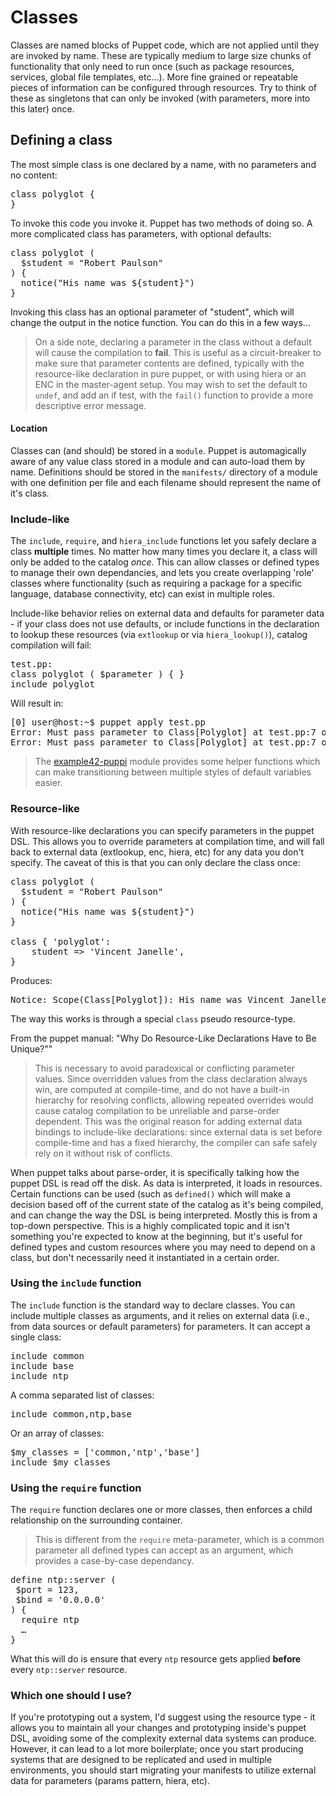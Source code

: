 # Classes

Classes are named blocks of Puppet code, which are not applied until they are invoked by name.  These are typically medium to large size chunks of functionality that only need to run once (such as package resources, services, global file templates, etc…).  More fine grained or repeatable pieces of information can be configured through resources.  Try to think of these as singletons that can only be invoked (with parameters, more into this later) once.

## Defining a class

The most simple class is one declared by a name, with no parameters and no content:

<pre>
class polyglot {
}
</pre>

To invoke this code you invoke it.  Puppet has two methods of doing so.  A more complicated class has parameters, with optional defaults:

<pre>
class polyglot (
  $student = "Robert Paulson"
) {
  notice("His name was ${student}")
}
</pre>

Invoking this class has an optional parameter of "student", which will change the output in the notice function.  You can do this in a few ways…

> On a side note, declaring a parameter in the class without a default will cause the compilation to **fail**.  This is useful as a circuit-breaker to make sure that parameter contents are defined, typically with the resource-like declaration in pure puppet, or with using hiera or an ENC in the master-agent setup.  You may wish to set the default to `undef`, and add an if test, with the `fail()` function to provide a more descriptive error message.

#### Location

Classes can (and should) be stored in a `module`.  Puppet is automagically aware of any value class stored in a module and can auto-load them by name.  Definitions should be stored in the `manifests/` directory of a module with one definition per file and each filename should represent the name of it's class.


### Include-like

The `include`, `require`, and `hiera_include` functions let you safely declare a class **multiple** times.  No matter how many times you declare it, a class will only be added to the catalog *once*.  This can allow classes or defined types to manage their own dependancies, and lets you create overlapping 'role' classes where functionality (such as requiring a package for a specific language, database connectivity, etc) can exist in multiple roles.

Include-like behavior relies on external data and defaults for parameter data - if your class does not use defaults, or include functions in the declaration to lookup these resources (via `extlookup` or via `hiera_lookup()`), catalog compilation will fail:

<pre>
test.pp:
class polyglot ( $parameter ) { }
include polyglot
</pre>

Will result in:
<pre>
[0] user@host:~$ puppet apply test.pp
Error: Must pass parameter to Class[Polyglot] at test.pp:7 on node host.local
Error: Must pass parameter to Class[Polyglot] at test.pp:7 on node host.local
</pre>

> The [example42-puppi](https://github.com/example42/puppi) module provides some helper functions which can make transitioning between multiple styles of default variables easier.

### Resource-like

With resource-like declarations you can specify parameters in the puppet DSL.  This allows you to override parameters at compilation time, and will fall back to external data (extlookup, enc, hiera, etc) for any data you don't specify.  The caveat of this is that you can only declare the class once:

<pre>
class polyglot (
  $student = "Robert Paulson"
) {
  notice("His name was ${student}")
}

class { 'polyglot':
	student => 'Vincent Janelle',
}
</pre>
Produces:
<pre>
Notice: Scope(Class[Polyglot]): His name was Vincent Janelle
</pre>

The way this works is through a special `class` pseudo resource-type.

From the puppet manual: "Why Do Resource-Like Declarations Have to Be Unique?""
 > This is necessary to avoid paradoxical or conflicting parameter values. Since overridden values from the class 
> declaration always win, are computed at compile-time, and do not have a built-in hierarchy for resolving conflicts, 
> allowing repeated overrides would cause catalog compilation to be unreliable and parse-order dependent. 
> This was the original reason for adding external data bindings to include-like declarations: since external data is set 
> before compile-time and has a fixed hierarchy, the compiler can safe safely rely on it without risk of conflicts.

When puppet talks about parse-order, it is specifically talking how the puppet DSL is read off the disk.  As data is interpreted, it loads in resources.  Certain functions can be used (such as `defined()` which will make a decision based off of the current state of the catalog as it's being compiled, and can change the way the DSL is being interpreted.  Mostly this is from a top-down perspective.  This is a highly complicated topic and it isn't something you're expected to know at the beginning, but it's useful for defined types and custom resources where you may need to depend on a class, but don't necessarily need it instantiated in a certain order.

### Using the `include` function

The `include` function is the standard way to declare classes.  You can include multiple classes as arguments, 	and it relies on external data (i.e., from data sources or default parameters) for parameters.  It can accept a single class:

<pre>
include common
include base
include ntp
</pre>

A comma separated list of classes:

<pre>
include common,ntp,base
</pre>

Or an array of classes:
<pre>
$my_classes = ['common,'ntp','base']
include $my_classes
</pre>

### Using the `require` function

The `require` function declares one or more classes, then enforces a child relationship on the surrounding container.

> This is different from the `require` meta-parameter, which is a common parameter all defined types can accept as an argument, which provides a case-by-case dependancy.

<pre>
define ntp::server (
 $port = 123,
 $bind = '0.0.0.0'
) {
  require ntp
  …
}
</pre>

What this will do is ensure that every `ntp` resource gets applied **before** every `ntp::server` resource.

### Which one should I use?

If you're prototyping out a system, I'd suggest using the resource type - it allows you to maintain all your changes and prototyping inside's puppet DSL, avoiding some of the complexity external data systems can produce.  However, it can lead to a lot more boilerplate; once you start producing systems that are designed to be replicated and used in multiple environments, you should start migrating your manifests to utilize external data for parameters (params pattern, hiera, etc).




